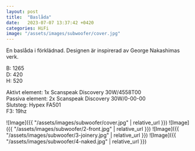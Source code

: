 ```yaml
---
layout: post
title:  "Baslåda"
date:   2023-07-07 13:37:42 +0420
categories: HiFi
image: "/assets/images/subwoofer/cover.jpg"
---
```

En baslåda i förklädnad. Designen är inspirerad av George Nakashimas verk. 

B: 1265\
D: 420\
H: 520

Aktivt element: 1x Scanspeak Discovery 30W/4558T00\
Passiva element: 2x Scanspeak Discovery 30W/0-00-00\
Slutsteg: Hypex FA501\
F3: 19hz


![Image]({{ "/assets/images/subwoofer/cover.jpg" | relative_url }})
![Image]({{ "/assets/images/subwoofer/2-front.jpg" | relative_url }})
![Image]({{ "/assets/images/subwoofer/3-joinery.jpg" | relative_url }})
![Image]({{ "/assets/images/subwoofer/4-naked.jpg" | relative_url }})
